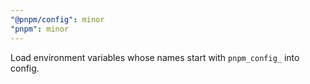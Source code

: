 ```yaml
---
"@pnpm/config": minor
"pnpm": minor
---
```


Load environment variables whose names start with `pnpm_config_` into config.
